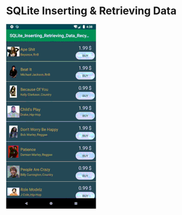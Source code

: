 # SQLite Inserting & Retrieving Data

![](sqlite_inserting_retrieving_data_recyclerview_android_github.gif)
